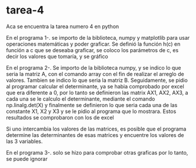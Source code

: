 # tarea-4
Aca se encuentra la tarea numero 4 en python

En el programa 1-. se importo de la biblioteca, numpy y matplotlib para usar operaciones matemáticas y poder graficar.
Se definió la función h(c) en función a c que se deseaba graficar, se coloco los parámetros de c, es decir los valores que tomaría, y se gráfico

En el programa 2-. Se importo de la biblioteca numpy, y se indico lo que seria la matriz A, con el comando array con el fin de realizar el arreglo de valores. Tambien se indico lo que seria la matriz B. Seguidamente, se pidio al programar calcular el determinante, ya se habia comprobado por excel que era diferente a 0, por lo tanto se definieron las matrix AX1, AX2, AX3, a cada una se le calculo el determinante, mediante el comando np.linalg.det(X) y finalmente se definieron lo que seria cada una de las constante X1, X2 y X3 y se le pidio al programa que lo mostrara. Estos resultados se comprobaron con los de excel

Si uno intercambia los valores de las matrices, es posible que el programa determine las determinantes de esas matrices y encuentre los valores de las 3 variables.

En el programa 3-. solo se hizo para comprobar otras graficas por lo tanto, se puede ignorar
